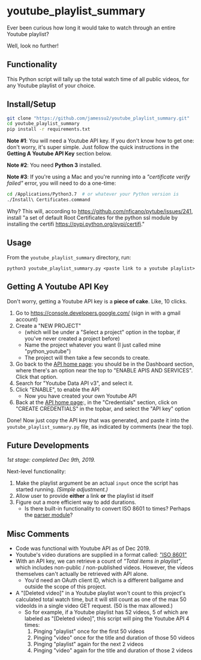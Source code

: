 # youtube_playlist_summary
Ever been curious how long it would take to watch through an entire Youtube playlist?

Well, look no further!


## Functionality
This Python script will tally up the total watch time of all public videos, for any Youtube playlist of your choice.


## Install/Setup
```bash
git clone "https://github.com/jamessu2/youtube_playlist_summary.git"
cd youtube_playlist_summary
pip install -r requirements.txt
```

**Note #1**: You will need a Youtube API key. If you don't know how to get one: don't worry, it's super simple. Just follow the quick instructions in the **Getting A Youtube API Key** section below.

**Note #2**: You need **Python 3** installed.

**Note #3**: If you're using a Mac and you're running into a *"certificate verify failed"* error, you will need to do a one-time:

```bash
cd /Applications/Python3.7	# or whatever your Python version is
./Install\ Certificates.command
```

Why? This will, according to https://github.com/nficano/pytube/issues/241, install "a set of default Root Certificates for the python ssl module by installing the certifi https://pypi.python.org/pypi/certifi."


## Usage
From the `youtube_playlist_summary` directory, run: 

```
python3 youtube_playlist_summary.py <paste link to a youtube playlist>
```


## Getting A Youtube API Key
Don't worry, getting a Youtube API key is a **piece of cake**. Like, 10 clicks.

1. Go to https://console.developers.google.com/ (sign in with a gmail account)
2. Create a "NEW PROJECT" 
	- (which will be under a "Select a project" option in the topbar, if you've never created a project before)
	- Name the project whatever you want (I just called mine "python_youtube")
	- The project will then take a few seconds to create.
3. Go back to the [API home page](https://console.developers.google.com/): you should be in the Dashboard section, where there's an option near the top to "ENABLE APIS AND SERVICES". Click that option.
4. Search for "Youtube Data API v3", and select it.
5. Click "ENABLE", to enable the API
	- Now you have created your own Youtube API
6. Back at the [API home page](https://console.developers.google.com/):, in the "Credentials" section, click on "CREATE CREDENTIALS" in the topbar, and select the "API key" option

Done! Now just copy the API key that was generated, and paste it into the `youtube_playlist_summary.py` file, as indicated by comments (near the top).


## Future Developments
*1st stage: completed Dec 9th, 2019.*

Next-level functionality:

1. Make the playlist argument be an actual `input` once the script has started running. *(Simple adjustment.)*
2. Allow user to provide **either** a link **or** the playlist id itself
3. Figure out a more efficient way to add durations.
	- Is there built-in functionality to convert ISO 8601 to times? Perhaps the [parser module](https://dateutil.readthedocs.io/en/stable/parser.html)?


## Misc Comments
- Code was functional with Youtube API as of Dec 2019.
- Youtube's video durations are supplied in a format called: ["ISO 8601"](https://en.wikipedia.org/wiki/ISO_8601#Durations)
- With an API key, we can retrieve a count of *"Total items in playlist"*, which includes non-public / non-published videos. However, the videos themselves can't actually be retrieved with API alone.
	- You'd need an OAuth client ID, which is a different ballgame and outside the scope of this project.
- A "[Deleted video]" in a Youtube playlist won't count to this project's calculated total watch time, but it will still count as one of the max 50 videoIds in a single video GET request. (50 is the max allowed.)
	- So for example, if a Youtube playlist has 52 videos, 5 of which are labeled as "[Deleted video]", this script will ping the Youtube API 4 times:
		1. Pinging "playlist" once for the first 50 videos
		2. Pinging "video" once for the title and duration of those 50 videos
		3. Pinging "playlist" again for the next 2 videos
		4. Pinging "video" again for the title and duration of those 2 videos
